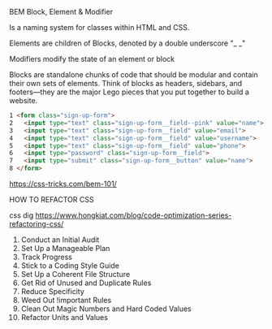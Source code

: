 BEM
Block, Element & Modifier

Is a naming system for classes within HTML and CSS.

Elements are children of Blocks, denoted by a double underscore "_ _"

Modifiers modify the state of an element or block

Blocks are standalone chunks of code that should be modular and contain their own sets of elements. Think of blocks as headers, sidebars, and footers—they are the major Lego pieces that you put together to build a website.

```html
1 <form class="sign-up-form">
2   <input type="text" class="sign-up-form__field--pink" value="name">
3   <input type="text" class="sign-up-form__field" value="email">
4   <input type="text" class="sign-up-form__field" value="username">
5   <input type="text" class="sign-up-form__field" value="phone">
6   <input type="password" class="sign-up-form__field">
7   <input type="submit" class="sign-up-form__button" value="name">
8 </form> 


```

https://css-tricks.com/bem-101/


HOW TO REFACTOR CSS

 
css dig
https://www.hongkiat.com/blog/code-optimization-series-refactoring-css/

1. Conduct an Initial Audit
2. Set Up a Manageable Plan
3. Track Progress
4. Stick to a Coding Style Guide
5. Set Up a Coherent File Structure
6. Get Rid of Unused and Duplicate Rules
7. Reduce Specificity
8. Weed Out !important Rules
9. Clean Out Magic Numbers and Hard Coded Values
10. Refactor Units and Values











